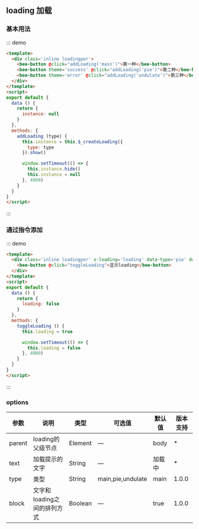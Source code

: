 <style>
.inline .bee-button {
  margin: 0 10px 10px 0;
}
.loadingper {
  padding: 20px 0;
}
</style>
<script>
export default {
  data () {
    return {
      instance: null,
      loading: false
    }
  },
  methods: {
    addLoading (type) {
      this.instance = this.$_createLoading({
        type: type
      }).show()

      window.setTimeout(() => {
        this.instance.hide()
        this.instance = null
      }, 4000)
    },
    toggleLoading () {
      this.loading = true

      window.setTimeout(() => {
        this.loading = false
      }, 4000)
    }
  }
}
</script>

## loading 加载

### 基本用法

::: demo 
``` html
<template>
  <div class='inline loadingper'>
    <bee-button @click="addLoading('main')">第一种</bee-button>
    <bee-button theme='success' @click="addLoading('pie')">第二种</bee-button>
    <bee-button theme='error' @click="addLoading('undulate')">第三种</bee-button>
  </div>
</template>
<script>
export default {
  data () {
    return {
      instance: null
    }
  },
  methods: {
    addLoading (type) {
      this.instance = this.$_createLoading({
        type: type
      }).show()

      window.setTimeout(() => {
        this.instance.hide()
        this.instance = null
      }, 4000)
    }
  }
}
</script>
```
:::

### 通过指令添加

::: demo 
``` html
<template>
  <div class='inline loadingper' v-loading='loading' data-type='pie' data-text='loading' data-block='false'>
    <bee-button @click="toggleLoading">显示loading</bee-button>
  </div>
</template>
<script>
export default {
  data () {
    return {
      loading: false
    }
  },
  methods: {
    toggleLoading () {
      this.loading = true

      window.setTimeout(() => {
        this.loading = false
      }, 4000)
    }
  }
}
</script>
```
:::


### options

|参数|说明|类型|可选值|默认值|版本支持|
|---|---|---|---|---|---|
|parent|loading的父级节点|Element|—|body|*|
|text|加载提示的文字|String|—|加载中|*|
|type|类型|String|main,pie,undulate|main|1.0.0|
|block|文字和loading之间的排列方式|Boolean|—|true|1.0.0|

